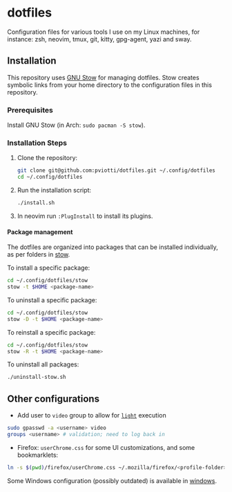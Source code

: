 # dotfiles

Configuration files for various tools I use on my Linux machines, for instance:
zsh, neovim, tmux, git, kitty, gpg-agent, yazi and sway.

## Installation

This repository uses [GNU Stow](https://www.gnu.org/software/stow/) for managing dotfiles.
Stow creates symbolic links from your home directory to the configuration files in this repository.

### Prerequisites

Install GNU Stow (in Arch: `sudo pacman -S stow`).

### Installation Steps

1. Clone the repository:
   ```bash
   git clone git@github.com:pviotti/dotfiles.git ~/.config/dotfiles
   cd ~/.config/dotfiles
   ```
2. Run the installation script:
   ```bash
   ./install.sh
   ```
3. In neovim run `:PlugInstall` to install its plugins.

#### Package management

The dotfiles are organized into packages that can be installed individually,
as per folders in [stow](./stow/).

To install a specific package:
```bash
cd ~/.config/dotfiles/stow
stow -t $HOME <package-name>
```

To uninstall a specific package:
```bash
cd ~/.config/dotfiles/stow
stow -D -t $HOME <package-name>
```

To reinstall a specific package:
```bash
cd ~/.config/dotfiles/stow
stow -R -t $HOME <package-name>
```

To uninstall all packages:
```bash
./uninstall-stow.sh
```

## Other configurations

- Add user to `video` group to allow for [`light`][light] execution
```bash
sudo gpasswd -a <username> video
groups <username> # validation; need to log back in
```
- Firefox: `userChrome.css` for some UI customizations, and some bookmarklets:
```bash
ln -s $(pwd)/firefox/userChrome.css ~/.mozilla/firefox/<profile-folder>/chrome/userChrome.css
```

Some Windows configuration (possibly outdated) is available in [windows](./windows/).


[light]: https://gitlab.com/dpeukert/light